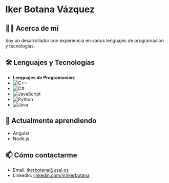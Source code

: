# Iker Botana Vázquez

## 👨‍💻 Acerca de mí
Soy un desarrollador con experiencia en varios lenguajes de programación y tecnologías.

## 🛠️ Lenguajes y Tecnologías
- **Lenguajes de Programación**:
- ![C++](https://img.shields.io/badge/language-C#-brown)
- ![C#](https://img.shields.io/badge/language-C#-green)
- ![JavaScript](https://img.shields.io/badge/language-JavaScript-yellow) 
- ![Python](https://img.shields.io/badge/language-Python-blue)
- ![Java](https://img.shields.io/badge/language-Java-red)

## 🌱 Actualmente aprendiendo
- Angular
- Node.js

## 📫 Cómo contactarme
- Email: ikerbotana@usal.es
- LinkedIn: [linkedin.com/in/ikerbotana](https://www.linkedin.com/in/ikerbotana)
